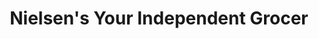 ---
title: "Nielsen's Your Independent Grocer"
url: /surrey/nielsens-your-independent-grocer/
shop: supermarket
---